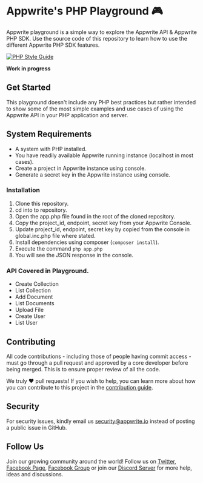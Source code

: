 # Appwrite's PHP Playground 🎮

Appwrite playground is a simple way to explore the Appwrite API & Appwrite PHP SDK. Use the source code of this repository to learn how to use the different Appwrite PHP SDK features.

[![PHP Style Guide](https://img.shields.io/badge/code_style-standard-brightgreen.svg)](https://www.php-fig.org/psr/psr-12/)

**Work in progress**

## Get Started

This playground doesn't include any PHP best practices but rather intended to show some of the most simple examples and use cases of using the Appwrite API in your PHP application and server.

## System Requirements
* A system with PHP installed.
* You have readily available Appwrite running instance (localhost in most cases).
* Create a project in Appwrite instance using console.
* Generate a secret key in the Appwrite instance using console.

### Installation
1. Clone this repository.
2. cd into to repository.
3. Open the app.php file found in the root of the cloned repository.
4. Copy the project_id, endpoint, secret key from your Appwrite Console.
4. Update project_id, endpoint, secret key by copied from the console in global.inc.php file where stated.
5. Install dependencies using  composer (`composer install`).
5. Execute the command `php app.php`
6. You will see the JSON response in the console.

### API Covered in Playground.
* Create Collection
* List Collection
* Add Document
* List Documents
* Upload File
* Create User
* List User

## Contributing

All code contributions - including those of people having commit access - must go through a pull request and approved by a core developer before being merged. This is to ensure proper review of all the code.

We truly ❤️ pull requests! If you wish to help, you can learn more about how you can contribute to this project in the [contribution guide](https://github.com/appwrite/appwrite/blob/master/CONTRIBUTING.md).

## Security

For security issues, kindly email us [security@appwrite.io](mailto:security@appwrite.io) instead of posting a public issue in GitHub.

## Follow Us

Join our growing community around the world! Follow us on [Twitter](https://twitter.com/appwrite), [Facebook Page](https://www.facebook.com/appwrite.io), [Facebook Group](https://www.facebook.com/groups/appwrite.developers/) or join our [Discord Server](https://appwrite.io/discord) for more help, ideas and discussions.
